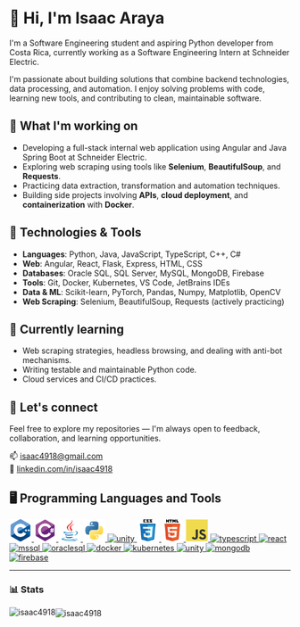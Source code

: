 # 👋 Hi, I'm Isaac Araya

I'm a Software Engineering student and aspiring Python developer from Costa Rica, currently working as a Software Engineering Intern at Schneider Electric.

I'm passionate about building solutions that combine backend technologies, data processing, and automation. I enjoy solving problems with code, learning new tools, and contributing to clean, maintainable software.

## 🧠 What I'm working on

- Developing a full-stack internal web application using Angular and Java Spring Boot at Schneider Electric.
- Exploring web scraping using tools like **Selenium**, **BeautifulSoup**, and **Requests**.
- Practicing data extraction, transformation and automation techniques.
- Building side projects involving **APIs**, **cloud deployment**, and **containerization** with **Docker**.

## 🔧 Technologies & Tools

- **Languages**: Python, Java, JavaScript, TypeScript, C++, C#
- **Web**: Angular, React, Flask, Express, HTML, CSS
- **Databases**: Oracle SQL, SQL Server, MySQL, MongoDB, Firebase
- **Tools**: Git, Docker, Kubernetes, VS Code, JetBrains IDEs
- **Data & ML**: Scikit-learn, PyTorch, Pandas, Numpy, Matplotlib, OpenCV
- **Web Scraping**: Selenium, BeautifulSoup, Requests (actively practicing)

## 🌱 Currently learning

- Web scraping strategies, headless browsing, and dealing with anti-bot mechanisms.
- Writing testable and maintainable Python code.
- Cloud services and CI/CD practices.

## 🤝 Let's connect

Feel free to explore my repositories — I'm always open to feedback, collaboration, and learning opportunities.

📫 [isaac4918@gmail.com](mailto:isaac4918@gmail.com)  
🔗 [linkedin.com/in/isaac4918](https://linkedin.com/in/isaac4918)

<h2>🖥️ Programming Languages and Tools</h2>
<p align="left"> <a href="https://www.w3schools.com/cpp/" target="_blank" rel="noreferrer"> <img src="https://raw.githubusercontent.com/devicons/devicon/master/icons/cplusplus/cplusplus-original.svg" alt="cplusplus" width="40" height="40"/> </a> <a href="https://www.w3schools.com/cs/" target="_blank" rel="noreferrer"> <img src="https://raw.githubusercontent.com/devicons/devicon/master/icons/csharp/csharp-original.svg" alt="csharp" width="40" height="40"/> </a> <a href="https://www.java.com" target="_blank" rel="noreferrer"> <img src="https://raw.githubusercontent.com/devicons/devicon/master/icons/java/java-original.svg" alt="java" width="40" height="40"/> </a> <a href="https://www.python.org" target="_blank" rel="noreferrer"> <img src="https://raw.githubusercontent.com/devicons/devicon/master/icons/python/python-original.svg" alt="python" width="40" height="40"/> </a> <a href="https://unity.com/" target="_blank" rel="noreferrer"> <img src="https://www.vectorlogo.zone/logos/unity3d/unity3d-icon.svg" alt="unity" width="40" height="40"/> </a> <a href="https://www.w3schools.com/css/" target="_blank" rel="noreferrer"> <img src="https://raw.githubusercontent.com/devicons/devicon/master/icons/css3/css3-original-wordmark.svg" alt="css3" width="40" height="40"/> </a> <a href="https://www.w3.org/html/" target="_blank" rel="noreferrer"> <img src="https://raw.githubusercontent.com/devicons/devicon/master/icons/html5/html5-original-wordmark.svg" alt="html5" width="40" height="40"/> </a> <a href="https://developer.mozilla.org/en-US/docs/Web/JavaScript" target="_blank" rel="noreferrer"> <img src="https://raw.githubusercontent.com/devicons/devicon/master/icons/javascript/javascript-original.svg" alt="javascript" width="40" height="40"/> </a> <a href="https://www.typescriptlang.org" target="_blank" rel="noreferrer"> <img src="https://upload.wikimedia.org/wikipedia/commons/thumb/4/4c/Typescript_logo_2020.svg/1200px-Typescript_logo_2020.svg.png" alt="typescript" width="40" height="40"/> </a> <a href="https://reactjs.org" target="_blank" rel="noreferrer"> <img src="https://upload.wikimedia.org/wikipedia/commons/thumb/a/a7/React-icon.svg/2300px-React-icon.svg.png" alt="react" width="40" height="40"/> </a> <a href="https://www.microsoft.com/en-us/sql-server" target="_blank" rel="noreferrer"> <img src="https://www.svgrepo.com/show/303229/microsoft-sql-server-logo.svg" alt="mssql" width="40" height="40"/> </a> <a href="https://www.oracle.com/database/sqldeveloper/" target="_blank" rel="noreferrer"> <img src="https://user-images.githubusercontent.com/38987656/220417228-debf929a-f0dc-4d5f-9ff8-d77da7f3c6e7.png" alt="oraclesql" width="50" height="40"/> </a> <a href="https://www.docker.com" target="_blank" rel="noreferrer"> <img src="https://static-00.iconduck.com/assets.00/docker-icon-2048x2048-5mc7mvtn.png" alt="docker" width="40" height="40"/> </a>
<a href="https://kubernetes.io/es/" target="_blank" rel="noreferrer"> <img src="https://upload.wikimedia.org/wikipedia/commons/thumb/3/39/Kubernetes_logo_without_workmark.svg/2109px-Kubernetes_logo_without_workmark.svg.png" alt="kubernetes" width="40" height="40"/> </a>
<a href="https://unity.com/es" target="_blank" rel="noreferrer"> <img src="https://i.redd.it/tu3gt6ysfxq71.png" alt="unity" width="40" height="40"/> </a>
<a href="https://www.mongodb.com" target="_blank" rel="noreferrer"> <img src="https://cdn.worldvectorlogo.com/logos/mongodb-icon-2.svg" alt="mongodb" width="40" height="40"/> </a>
<a href="https://firebase.google.com" target="_blank" rel="noreferrer"> <img src="https://cdn.icon-icons.com/icons2/2699/PNG/512/firebase_logo_icon_171157.png" alt="firebase" width="40" height="40"/> </a>
</p>




---
### 📊 Stats

<div>
  <img align="left" src="https://github-readme-stats.vercel.app/api/top-langs?username=isaac4918&show_icons=true&locale=en&layout=compact" alt="isaac4918" />
  <img align="center" src="https://github-readme-stats.vercel.app/api?username=isaac4918&show_icons=true&locale=en" alt="isaac4918" />
</div>
